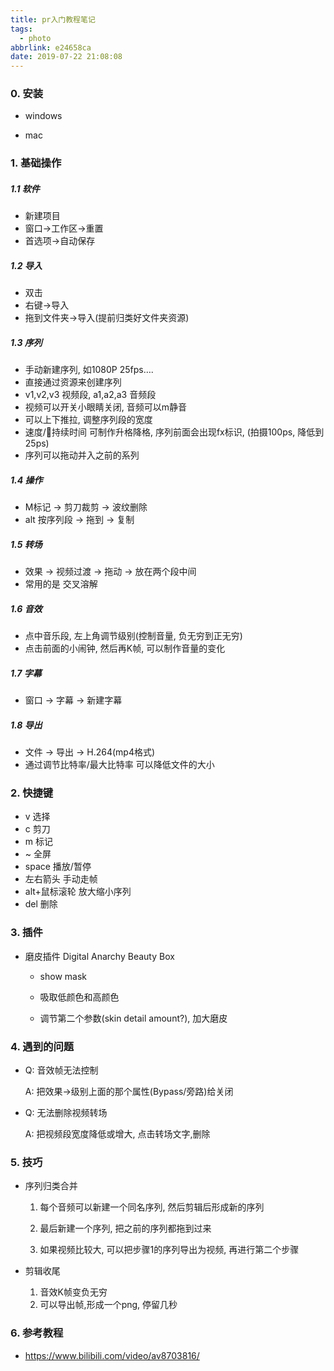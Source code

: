 ```yaml
---
title: pr入门教程笔记
tags:
  - photo
abbrlink: e24658ca
date: 2019-07-22 21:08:08
---
```





### 0. 安装

+ windows

+ mac

### 1. 基础操作

##### 1.1 软件

+ 新建项目
+ 窗口->工作区->重置
+ 首选项->自动保存

<!-- more -->

##### 1.2 导入

+ 双击
+ 右键->导入
+ 拖到文件夹->导入(提前归类好文件夹资源)

##### 1.3 序列

+ 手动新建序列, 如1080P 25fps….
+ 直接通过资源来创建序列
+ v1,v2,v3 视频段,  a1,a2,a3 音频段
+ 视频可以开关小眼睛关闭, 音频可以m静音
+ 可以上下推拉, 调整序列段的宽度
+ 速度/持续时间 可制作升格降格, 序列前面会出现fx标识, (拍摄100ps, 降低到25ps)
+ 序列可以拖动并入之前的系列

##### 1.4 操作

+ M标记 -> 剪刀裁剪 -> 波纹删除 
+ alt 按序列段 -> 拖到 -> 复制

##### 1.5 转场

+ 效果 -> 视频过渡 -> 拖动 -> 放在两个段中间
+ 常用的是 交叉溶解

##### 1.6 音效

+ 点中音乐段, 左上角调节级别(控制音量, 负无穷到正无穷)
+ 点击前面的小闹钟, 然后再K帧, 可以制作音量的变化

##### 1.7 字幕

+ 窗口 -> 字幕 -> 新建字幕

##### 1.8 导出

+ 文件 -> 导出 -> H.264(mp4格式)
+ 通过调节比特率/最大比特率 可以降低文件的大小

### 2. 快捷键

+ v 选择
+ c 剪刀
+ m 标记
+ ~ 全屏
+ space 播放/暂停
+ 左右箭头  手动走帧
+ alt+鼠标滚轮  放大缩小序列
+ del 删除

### 3. 插件

+ 磨皮插件 Digital Anarchy Beauty Box

  + show mask

  + 吸取低颜色和高颜色
  + 调节第二个参数(skin detail amount?), 加大磨皮

### 4. 遇到的问题

+ Q: 音效帧无法控制

  A: 把效果->级别上面的那个属性(Bypass/旁路)给关闭

+ Q: 无法删除视频转场

  A: 把视频段宽度降低或增大, 点击转场文字,删除

### 5. 技巧

+ 序列归类合并

  1. 每个音频可以新建一个同名序列, 然后剪辑后形成新的序列

  2. 最后新建一个序列, 把之前的序列都拖到过来

  3. 如果视频比较大, 可以把步骤1的序列导出为视频, 再进行第二个步骤

+ 剪辑收尾
  1. 音效K帧变负无穷
  2. 可以导出帧,形成一个png, 停留几秒

### 6. 参考教程

+ https://www.bilibili.com/video/av8703816/